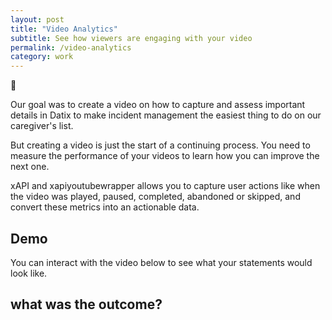 ```yaml
---
layout: post
title: "Video Analytics"
subtitle: See how viewers are engaging with your video
permalink: /video-analytics
category: work
---
```

<div class="img-container"><!-- <img src="/img/12.jpg">-->🎥 </div>

Our goal was to create a video on how to capture and assess important details in Datix to make incident management the easiest thing to do on our caregiver's list.

But creating a video is just the start of a continuing process. You need to measure the performance of your videos to learn how you can improve the next one. 

xAPI and xapiyoutubewrapper allows you to capture user actions like when the video was played, paused, completed, abandoned or skipped, and convert these metrics into an actionable data.

<!--
## Learner Retention
avg. view duration / avg. % viewed  
drop-off rates  
most watched parts. (include 'chapters')
-->

## Demo
You can interact with the video below to see what your statements would look like. 


## what was the outcome?
